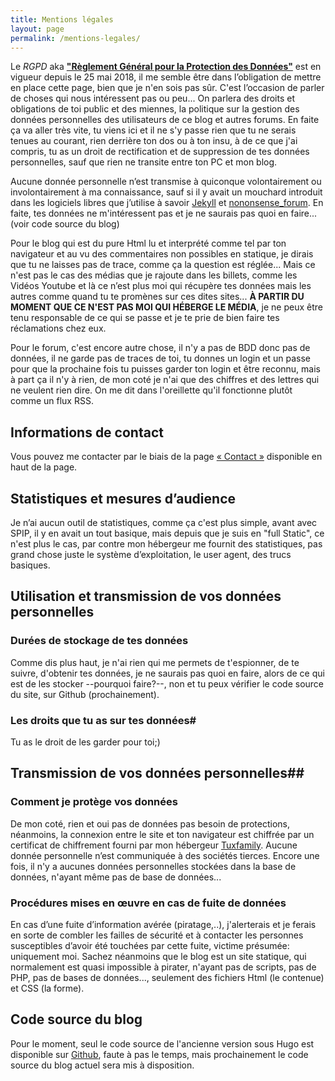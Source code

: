 ```yaml
---
title: Mentions légales
layout: page
permalink: /mentions-legales/
---
```


Le *RGPD* aka **["Règlement Général pour la Protection des Données"](https://fr.wikipedia.org/wiki/R%C3%A8glement_g%C3%A9n%C3%A9ral_sur_la_protection_des_donn%C3%A9es)** est en vigueur depuis le 25 mai 2018, il me semble être dans l’obligation de mettre en place cette page, bien que je n'en sois pas sûr. C'est l’occasion de parler de choses qui nous intéressent pas ou peu... On parlera des droits et obligations de toi public et des miennes, la politique sur la gestion des données personnelles des utilisateurs de ce blog et autres forums. En faite ça va aller très vite, tu viens ici et il ne s'y passe rien que tu ne serais tenues au courant, rien derrière ton dos ou à ton insu, à de ce que j'ai compris, tu as un droit de rectification et de suppression de tes données personnelles, sauf que rien ne transite entre ton PC et mon blog.

Aucune donnée personnelle n’est transmise à quiconque volontairement ou involontairement à ma connaissance, sauf si il y avait un mouchard introduit dans les logiciels libres que j’utilise à savoir [Jekyll](https://jekyllrb.com/) et [nononsense_forum](http://camendesign.com/nononsense_forum). En faite, tes données ne m'intéressent pas et je ne saurais pas quoi en faire... (voir code source du blog)

Pour le blog qui est du pure Html lu et interprété comme tel par ton navigateur et au vu des commentaires non possibles en statique, je dirais que tu ne laisses pas de trace, comme ça la question est réglée... Mais ce n'est pas le cas des médias que je rajoute dans les billets, comme les Vidéos Youtube et là ce n’est plus moi qui récupère tes données mais les autres comme quand tu te promènes sur ces dites sites... **À PARTIR DU MOMENT QUE CE N'EST PAS MOI QUI HÉBERGE LE MÉDIA**, je ne peux être tenu responsable de ce qui se passe et je te prie de bien faire tes réclamations chez eux.

Pour le forum, c'est encore autre chose, il n'y a pas de BDD donc pas de données, il ne garde pas de traces de toi, tu donnes un login et un passe pour que la prochaine fois tu puisses garder ton login et être reconnu, mais à part ça il n'y à rien, de mon coté je n'ai que des chiffres et des lettres qui ne veulent rien dire. On me dit dans l'oreillette qu'il fonctionne plutôt comme un flux RSS.

## Informations de contact

Vous pouvez me contacter par le biais de la page [« Contact »](https://passiongnulinux.tuxfamily.org/contact/) disponible en haut de la page.

## Statistiques et mesures d’audience

Je n’ai aucun outil de statistiques, comme ça c'est plus simple, avant avec SPIP, il y en avait un tout basique, mais depuis que je suis en "full Static", ce n'est plus le cas, par contre mon hébergeur me fournit des statistiques, pas grand chose juste le système d’exploitation, le user agent, des trucs basiques.

## Utilisation et transmission de vos données personnelles

### Durées de stockage de tes données

Comme dis plus haut, je n'ai rien qui me permets de t'espionner, de te suivre, d'obtenir tes données, je ne saurais pas quoi en faire, alors de ce qui est de les stocker --pourquoi faire?--, non et tu peux vérifier le code source du site, sur Github (prochainement).

### Les droits que tu as sur tes données#

Tu as le droit de les garder pour toi;)

## Transmission de vos données personnelles##

### Comment je protège vos données

De mon coté, rien et oui pas de données pas besoin de protections, néanmoins, la connexion entre le site et ton navigateur est chiffrée par un certificat de chiffrement fourni par mon hébergeur [Tuxfamily](https://www.tuxfamily.org/fr/main). Aucune donnée personnelle n’est communiquée à des sociétés tierces. Encore une fois, il n'y a aucunes données personnelles stockées dans la base de données, n'ayant même pas de base de données...

### Procédures mises en œuvre en cas de fuite de données

En cas d’une fuite d’information avérée (piratage,..), j'alerterais et je ferais en sorte de combler les failles de sécurité et à contacter les personnes susceptibles d’avoir été touchées par cette fuite, victime présumée: uniquement moi. Sachez néanmoins que le blog est un site statique, qui normalement est quasi impossible à pirater, n'ayant pas de scripts, pas de PHP, pas de bases de données..., seulement des fichiers Html (le contenue) et CSS (la forme).


## Code source du blog

Pour le moment, seul le code source de l'ancienne version sous Hugo est disponible sur [Github](https://github.com/Passionlinux/blog-generate), faute à pas le temps, mais prochainement le code source du blog actuel sera mis à disposition.
